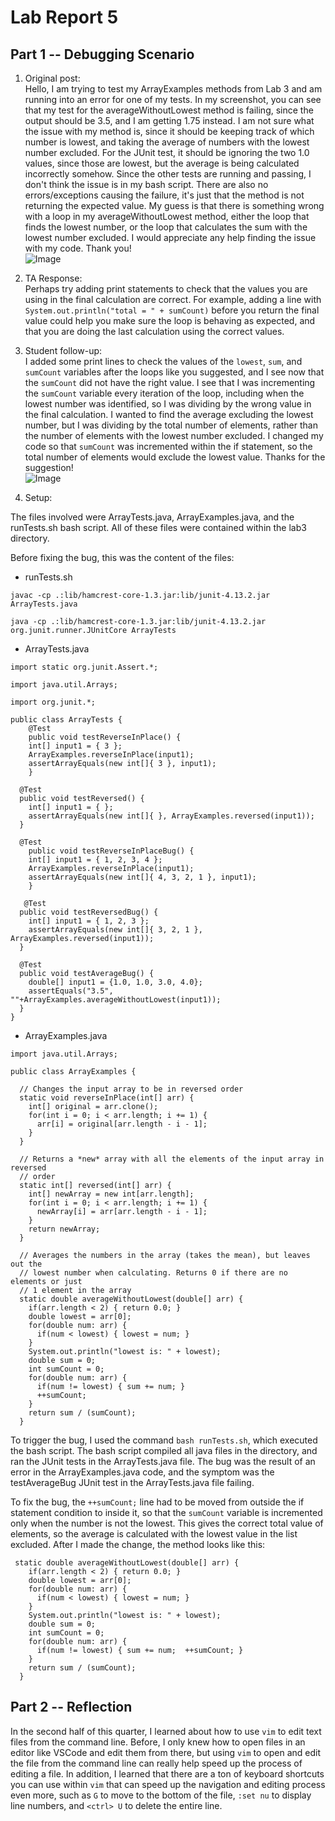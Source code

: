 # Lab Report 5  
## Part 1 -- Debugging Scenario  
1. Original post:  
Hello, I am trying to test my ArrayExamples methods from Lab 3 and am running into an error for one of my tests. In my screenshot, you can see that my test for the averageWithoutLowest method is failing, since the output should be 3.5, and I am getting 1.75 instead. I am not sure what the issue with my method is, since it should be keeping track of which number is lowest, and taking the average of numbers with the lowest number excluded. For the JUnit test, it should be ignoring the two 1.0 values, since those are lowest, but the average is being calculated incorrectly somehow. Since the other tests are running and passing, I don't think the issue is in my bash script. There are also no errors/exceptions causing the failure, it's just that the method is not returning the expected value. My guess is that there is something wrong with a loop in my averageWithoutLowest method, either the loop that finds the lowest number, or the loop that calculates the sum with the lowest number excluded. I would appreciate any help finding the issue with my code. Thank you!  
![Image](symptom.png)  

3. TA Response:  
Perhaps try adding print statements to check that the values you are using in the final calculation are correct. For example, adding a line with `System.out.println("total = " + sumCount)` before you return the final value could help you make sure the loop is behaving as expected, and that you are doing the last calculation using the correct values.

4. Student follow-up:  
I added some print lines to check the values of the `lowest`, `sum`, and `sumCount` variables after the loops like you suggested, and I see now that the `sumCount` did not have the right value. I see that I was incrementing the `sumCount` variable every iteration of the loop, including when the lowest number was identified, so I was dividing by the wrong value in the final calculation. I wanted to find the average excluding the lowest number, but I was dividing by the total number of elements, rather than the number of elements with the lowest number excluded. I changed my code so that `sumCount` was incremented within the if statement, so the total number of elements would exclude the lowest value. Thanks for the suggestion!  
![Image](followup.png)  

5. Setup:

The files involved were ArrayTests.java, ArrayExamples.java, and the runTests.sh bash script. All of these files were contained within the lab3 directory.

Before fixing the bug, this was the content of the files:  
- runTests.sh

```
javac -cp .:lib/hamcrest-core-1.3.jar:lib/junit-4.13.2.jar ArrayTests.java

java -cp .:lib/hamcrest-core-1.3.jar:lib/junit-4.13.2.jar org.junit.runner.JUnitCore ArrayTests
```  

 
- ArrayTests.java

```
import static org.junit.Assert.*;

import java.util.Arrays;

import org.junit.*;

public class ArrayTests {
	@Test 
	public void testReverseInPlace() {
    int[] input1 = { 3 };
    ArrayExamples.reverseInPlace(input1);
    assertArrayEquals(new int[]{ 3 }, input1);
	}

  @Test
  public void testReversed() {
    int[] input1 = { };
    assertArrayEquals(new int[]{ }, ArrayExamples.reversed(input1));
  }
  
  @Test 
	public void testReverseInPlaceBug() {
    int[] input1 = { 1, 2, 3, 4 };
    ArrayExamples.reverseInPlace(input1);
    assertArrayEquals(new int[]{ 4, 3, 2, 1 }, input1);
	}

   @Test
  public void testReversedBug() {
    int[] input1 = { 1, 2, 3 };
    assertArrayEquals(new int[]{ 3, 2, 1 }, ArrayExamples.reversed(input1));
  }

  @Test 
  public void testAverageBug() {
    double[] input1 = {1.0, 1.0, 3.0, 4.0};
    assertEquals("3.5", ""+ArrayExamples.averageWithoutLowest(input1));
  }
}
```  


- ArrayExamples.java
  
```
import java.util.Arrays;

public class ArrayExamples {

  // Changes the input array to be in reversed order
  static void reverseInPlace(int[] arr) {
    int[] original = arr.clone();
    for(int i = 0; i < arr.length; i += 1) {
      arr[i] = original[arr.length - i - 1];
    }
  }

  // Returns a *new* array with all the elements of the input array in reversed
  // order
  static int[] reversed(int[] arr) {
    int[] newArray = new int[arr.length];
    for(int i = 0; i < arr.length; i += 1) {
      newArray[i] = arr[arr.length - i - 1];
    }
    return newArray;
  }

  // Averages the numbers in the array (takes the mean), but leaves out the
  // lowest number when calculating. Returns 0 if there are no elements or just
  // 1 element in the array
  static double averageWithoutLowest(double[] arr) {
    if(arr.length < 2) { return 0.0; }
    double lowest = arr[0];
    for(double num: arr) {
      if(num < lowest) { lowest = num; }
    }
    System.out.println("lowest is: " + lowest);
    double sum = 0;
    int sumCount = 0;
    for(double num: arr) {
      if(num != lowest) { sum += num; }
      ++sumCount;
    }
    return sum / (sumCount);
  }
```  

To trigger the bug, I used the command `bash runTests.sh`, which executed the bash script. The bash script compiled all java files in the directory, and ran the JUnit tests in the ArrayTests.java file. The bug was the result of an error in the ArrayExamples.java code, and the symptom was the testAverageBug JUnit test in the ArrayTests.java file failing.  

To fix the bug, the `++sumCount;` line had to be moved from outside the if statement condition to inside it, so that the `sumCount` variable is incremented only when the number is not the lowest. This gives the correct total value of elements, so the average is  calculated with the lowest value in the list excluded. After I made the change, the method looks like this:  

```
 static double averageWithoutLowest(double[] arr) {
    if(arr.length < 2) { return 0.0; }
    double lowest = arr[0];
    for(double num: arr) {
      if(num < lowest) { lowest = num; }
    }
    System.out.println("lowest is: " + lowest);
    double sum = 0;
    int sumCount = 0;
    for(double num: arr) {
      if(num != lowest) { sum += num;  ++sumCount; }
    }
    return sum / (sumCount);
  }
```  


## Part 2 -- Reflection  
In the second half of this quarter, I learned about how to use `vim` to edit text files from the command line. Before, I only knew how to open files in an editor like VSCode and edit them from there, but using `vim` to open and edit the file from the command line can really help speed up the process of editing a file. In addition, I learned that there are a ton of keyboard shortcuts you can use within `vim` that can speed up the navigation and editing process even more, such as `G` to move to the bottom of the file, `:set nu` to display line numbers, and `<ctrl> U` to delete the entire line. 
